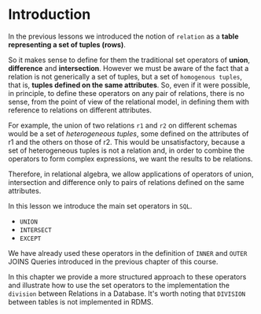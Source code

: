 # Introduction

In the previous lessons we introduced the notion of `relation` as a **table representing a set of tuples (rows)**.

So it makes sense to define for them the traditional set operators of **union**, **difference** and **intersection**. However we must be aware of the fact that a relation is not generically a set of tuples, but a set of `homogenous tuples`, that is, **tuples defined on the same attributes**. So, even if it were possible, in principle, to define these operators on any pair of relations, there is no sense, from the point of view of the relational model, in defining them with reference to relations on different attributes.

For example, the union of two relations `r1` and `r2` on different schemas would be a set of *heterogeneous tuples*, some defined on the attributes of r1 and the others on those of r2. This would be unsatisfactory, because a set of heterogeneous tuples is not a relation and, in order to combine the operators to form complex expressions, we want the results to be relations.

Therefore, in relational algebra, we allow applications of operators of union, intersection and difference only to pairs of relations defined on the same attributes.

In this lesson we introduce the main set operators in `SQL`.

- `UNION`
- `INTERSECT`
- `EXCEPT`

We have already used these operators in the definition of `INNER` and `OUTER` JOINS Queries introduced in the previous chapter of this course.

In this chapter we provide a more structured approach to these operators and illustrate how to use the set operators to the implementation the `division` between Relations in a Database. It's worth noting that `DIVISION` between tables is not implemented in RDMS. 
